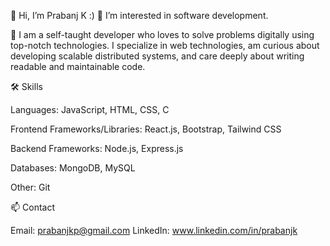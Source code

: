 👋 Hi, I’m Prabanj K :)
👀 I’m interested in software development.

🌱 I am a self-taught developer who loves to solve problems digitally using top-notch technologies. I specialize in web technologies, am curious about developing scalable distributed systems, and care deeply about writing readable and maintainable code.

🛠 Skills

Languages: JavaScript, HTML, CSS, C

Frontend Frameworks/Libraries: React.js, Bootstrap, Tailwind CSS

Backend Frameworks: Node.js, Express.js

Databases: MongoDB, MySQL

Other: Git


📫 Contact

Email: prabanjkp@gmail.com
LinkedIn: www.linkedin.com/in/prabanjk
